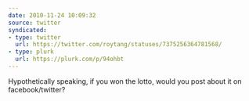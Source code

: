 ```yaml
---
date: 2010-11-24 10:09:32
source: twitter
syndicated:
- type: twitter
  url: https://twitter.com/roytang/statuses/7375256364781568/
- type: plurk
  url: https://plurk.com/p/94ohbt
---
```


Hypothetically speaking, if you won the lotto, would you post about it on facebook/twitter?
